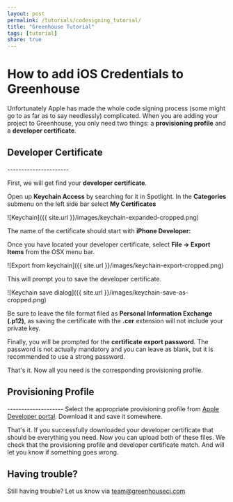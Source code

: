 ```yaml
---
layout: post
permalink: /tutorials/codesigning_tutorial/
title: "Greenhouse Tutorial"
tags: [tutorial]
share: true
---
```


How to add iOS Credentials to Greenhouse
========================================

Unfortunately Apple has made the whole code signing process (some might go to as far as to say needlessly) complicated. 
When you are adding your project to Greenhouse, you only need two things: a **provisioning profile** and a **developer certificate**.


<h2 id="developer_certificate">Developer Certificate</h2>
----------------------

First, we will get find your **developer certificate**. 

Open up **Keychain Access** by searching for it in Spotlight. 
In the **Categories** submenu on the left side bar select **My Certificates**

![Keychain]({{ site.url }}/images/keychain-expanded-cropped.png)

The name of the certificate should start with **iPhone Developer:**

Once you have located your developer certificate, select **File -> Export Items** from the OSX menu bar.

![Export from keychain]({{ site.url }}/images/keychain-export-cropped.png)

This will prompt you to save the developer certificate. 

![Keychain save dialog]({{ site.url }}/images/keychain-save-as-cropped.png)

Be sure to leave the file format filed as **Personal Information Exchange (.p12)**, as saving the certificate with the **.cer**  extension will not include your private key.

Finally, you will be prompted for the **certificate export password**. The password is not actually mandatory and you can leave as blank, but it is recommended to use a strong password.

That's it. Now all you need is the corresponding provisioning profile.

<h2 id="provisioning_profile">Provisioning Profile</h2>
--------------------
Select the appropriate provisioning profile from <a href="https://developer.apple.com/account/ios/profile/profileList.action">Apple Developer portal</a>.
Download it and save it somewhere.


That's it. If you successfully downloaded your developer certificate that should be everything you need. Now you can upload both of these files. 
We check that the provisioning profile and developer certificate match. And will let you know if something goes wrong.


Having trouble?
--------------
Still having trouble? Let us know via team@greenhouseci.com
